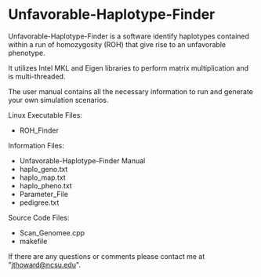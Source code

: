 # Unfavorable-Haplotype-Finder

Unfavorable-Haplotype-Finder is a software identify haplotypes contained within a run of homozygosity (ROH) that give rise to an unfavorable phenotype.

It utilizes Intel MKL and Eigen libraries to perform matrix multiplication and is multi-threaded.

The user manual contains all the necessary information to run and generate your own simulation scenarios.

Linux Executable Files:
- ROH_Finder

Information Files:
- Unfavorable-Haplotype-Finder Manual
- haplo_geno.txt
- haplo_map.txt
- haplo_pheno.txt
- Parameter_File
- pedigree.txt

Source Code Files:
- Scan_Genomee.cpp
- makefile

If there are any questions or comments please contact me at "jthoward@ncsu.edu".
